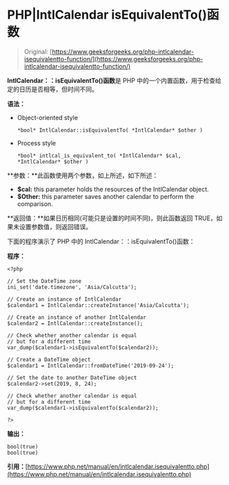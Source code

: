# PHP|IntlCalendar isEquivalentTo()函数

> Original: [https://www.geeksforgeeks.org/php-intlcalendar-isequivalentto-function/](https://www.geeksforgeeks.org/php-intlcalendar-isequivalentto-function/)

**IntlCalendar：：isEquivalentTo()函数**是 PHP 中的一个内置函数，用于检查给定的日历是否相等，但时间不同。

**语法：**

*   Object-oriented style

    ```
    *bool* IntlCalendar::isEquivalentTo( *IntlCalendar* $other )
    ```

*   Process style

    ```
    *bool* intlcal_is_equivalent_to( *IntlCalendar* $cal, *IntlCalendar* $other )
    ```

**参数：**此函数使用两个参数，如上所述，如下所述：

*   **$cal:** this parameter holds the resources of the IntlCalendar object.
*   **$Other:** this parameter saves another calendar to perform the comparison.

**返回值：**如果日历相同(可能只是设置的时间不同)，则此函数返回 TRUE，如果未设置参数值，则返回错误。

下面的程序演示了 PHP 中的 IntlCalendar：：isEquivalentTo()函数：

**程序：**

```
<?php

// Set the DateTime zone
ini_set('date.timezone', 'Asia/Calcutta');

// Create an instance of IntlCalendar
$calendar1 = IntlCalendar::createInstance('Asia/Calcutta');

// Create an instance of another IntlCalendar
$calendar2 = IntlCalendar::createInstance();

// Check whether another calendar is equal
// but for a different time
var_dump($calendar1->isEquivalentTo($calendar2));

// Create a DateTime object
$calendar1 = IntlCalendar::fromDateTime('2019-09-24');

// Set the date to another DateTime object
$calendar2->set(2019, 8, 24);

// Check whether another calendar is equal
// but for a different time
var_dump($calendar1->isEquivalentTo($calendar2));

?>
```

**输出：**

```
bool(true)
bool(true)

```

**引用：**[https://www.php.net/manual/en/intlcalendar.isequivalentto.php](https://www.php.net/manual/en/intlcalendar.isequivalentto.php)